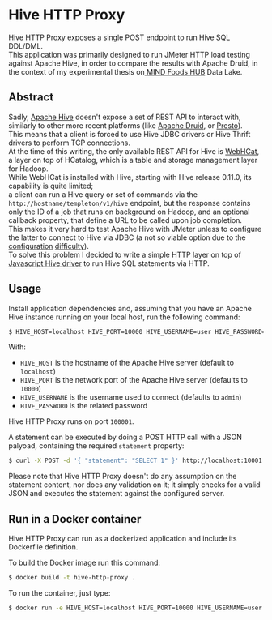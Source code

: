 # Hive HTTP Proxy

Hive HTTP Proxy exposes a single POST endpoint to run Hive SQL DDL/DML.  
This application was primarily designed to run JMeter HTTP load testing against Apache Hive, in order to compare the results with Apache Druid, in the context of my experimental thesis on[ MIND Foods HUB](https://www.mindfoodshub.com/) Data Lake.  

## Abstract

Sadly, [Apache Hive](https://hive.apache.org/) doesn't expose a set of REST API to interact with, similarly to other more recent platforms (like [Apache Druid](https://druid.apache.org/docs/latest/querying/sql.html#http-post), or [Presto](https://prestodb.io/docs/current/develop/client-protocol.html)).  
This means that a client is forced to use Hive JDBC drivers or Hive Thrift drivers to perform TCP connections.  
At the time of this writing, the only available REST API for Hive is [WebHCat](https://cwiki.apache.org/confluence/display/Hive/WebHCat), a layer on top of HCatalog, which is a table and storage management layer for Hadoop.  
While WebHCat is installed with Hive, starting with Hive release 0.11.0, its capability is quite limited;  
a client can run a Hive query or set of commands via the `http://hostname/templeton/v1/hive` endpoint, but the response contains only the ID of a job that runs on background on Hadoop, and an optional callback property, that define a URL to be called upon job completion.  
This makes it very hard to test Apache Hive with JMeter unless to configure the latter to connect to Hive via JDBC (a not so viable option due to the [configuration](https://community.cloudera.com/t5/Community-Articles/JMeter-Setup-for-Hive-Load-Testing/ta-p/247745) [difficulty](http://benn-cs.github.io/impala/2013/04/27/using-apache-jmeter-to-test-hive-through-jdbc/)).  
To solve this problem I decided to write a simple HTTP layer on top of [Javascript Hive driver](https://www.npmjs.com/package/hive-driver) to run Hive SQL statements via HTTP.  

## Usage

Install application dependencies and, assuming that you have an Apache Hive instance running on your local host, run the following command:  

```bash
$ HIVE_HOST=localhost HIVE_PORT=10000 HIVE_USERNAME=user HIVE_PASSWORD=password npm run start
```

With:  

- `HIVE_HOST` is the hostname of the Apache Hive server (default to `localhost`)
- `HIVE_PORT` is the network port of the Apache Hive server (defaults to `10000`)
- `HIVE_USERNAME` is the username used to connect (defaults to `admin`)
- `HIVE_PASSWORD` is the related password

Hive HTTP Proxy runs on port `100001`.  
  
A statement can be executed by doing a POST HTTP call with a JSON palyoad, containing the required `statement` property:

```bash
$ curl -X POST -d '{ "statement": "SELECT 1" }' http://localhost:10001
```

Please note that Hive HTTP Proxy doesn't do any assumption on the statement content, nor does any validation on it; it simply checks for a valid JSON and executes the statement against the configured server.  

## Run in a Docker container

Hive HTTP Proxy can run as a dockerized application and include its Dockerfile definition.  

To build the Docker image run this command:

```bash
$ docker build -t hive-http-proxy .
```

To run the container, just type:

```bash
$ docker run -e HIVE_HOST=localhost HIVE_PORT=10000 HIVE_USERNAME=user HIVE_PASSWORD=password -p 10001:10001 hive-http-proxy
```

